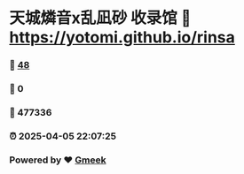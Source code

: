 # 天城燐音x乱凪砂 收录馆 :link: https://yotomi.github.io/rinsa 
### :page_facing_up: [48](https://yotomi.github.io/rinsa/tag.html) 
### :speech_balloon: 0 
### :hibiscus: 477336 
### :alarm_clock: 2025-04-05 22:07:25 
### Powered by :heart: [Gmeek](https://github.com/Meekdai/Gmeek)
